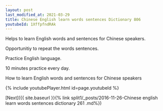 ```yaml
---
layout: post
last_modified_at: 2021-03-29
title: Chinese English learn words sentences Dictionary 806 
youtubeId: 1XffpfndRAk
---
```

 
 
Helps to learn English words and sentences for Chinese speakers.

Opportunitiy to repeat the words sentences. 

Practice English language. 
 
10 minutes practice every day. 
 
How to learn English words and sentences for Chinese speakers 
 
{% include youtubePlayer.html id=page.youtubeId %}
 
 
[Next]({{ site.baseurl }}{% link  split1/_posts/2016-11-26-Chinese english learn words sentences dictionary 261 .md%})
 
